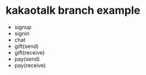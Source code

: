 # kakaotalk branch example
- signup
- signin
- chat
- gift(send)
- gift(receive)
- pay(send)
- pay(receive)
